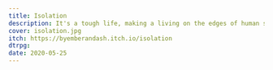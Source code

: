 ```yaml
---
title: Isolation
description: It's a tough life, making a living on the edges of human space. IN DEVELOPMENT
cover: isolation.jpg
itch: https://byemberandash.itch.io/isolation
dtrpg: 
date: 2020-05-25
---
```

